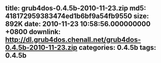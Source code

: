 title: grub4dos-0.4.5b-2010-11-23.zip
md5: 418172959383474ed1b6bf9a54fb9550
size: 892K
date: 2010-11-23 10:58:56.000000000 +0800
downlink: http://dl.grub4dos.chenall.net/grub4dos-0.4.5b-2010-11-23.zip
categories: 0.4.5b
tags: 0.4.5b
---

